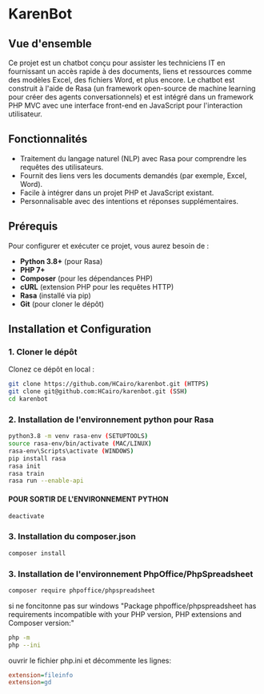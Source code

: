 # KarenBot

## Vue d'ensemble

Ce projet est un chatbot conçu pour assister les techniciens IT en fournissant un accès rapide à des documents, liens et ressources comme des modèles Excel, des fichiers Word, et plus encore. Le chatbot est construit à l'aide de Rasa (un framework open-source de machine learning pour créer des agents conversationnels) et est intégré dans un framework PHP MVC avec une interface front-end en JavaScript pour l'interaction utilisateur.

## Fonctionnalités

- Traitement du langage naturel (NLP) avec Rasa pour comprendre les requêtes des utilisateurs.
- Fournit des liens vers les documents demandés (par exemple, Excel, Word).
- Facile à intégrer dans un projet PHP et JavaScript existant.
- Personnalisable avec des intentions et réponses supplémentaires.

## Prérequis

Pour configurer et exécuter ce projet, vous aurez besoin de :

- **Python 3.8+** (pour Rasa)
- **PHP 7+**
- **Composer** (pour les dépendances PHP)
- **cURL** (extension PHP pour les requêtes HTTP)
- **Rasa** (installé via pip)
- **Git** (pour cloner le dépôt)

## Installation et Configuration

### 1. Cloner le dépôt

Clonez ce dépôt en local :

```bash
git clone https://github.com/HCairo/karenbot.git (HTTPS)
git clone git@github.com:HCairo/karenbot.git (SSH)
cd karenbot
```

### 2. Installation de l'environnement python pour Rasa

```bash
python3.8 -m venv rasa-env (SETUPTOOLS)
source rasa-env/bin/activate (MAC/LINUX)
rasa-env\Scripts\activate (WINDOWS)
pip install rasa
rasa init
rasa train
rasa run --enable-api
```

#### POUR SORTIR DE L'ENVIRONNEMENT PYTHON

```bash
deactivate
```

### 3. Installation du composer.json

```bash
composer install
```

### 3. Installation de l'environnement PhpOffice/PhpSpreadsheet

```bash
composer require phpoffice/phpspreadsheet
```

si ne foncitonne pas sur windows "Package phpoffice/phpspreadsheet has requirements incompatible with your PHP version, PHP extensions and Composer version:"

```bash
php -m
php --ini
```

ouvrir le fichier php.ini et décommente les lignes:

```ini
extension=fileinfo
extension=gd
```